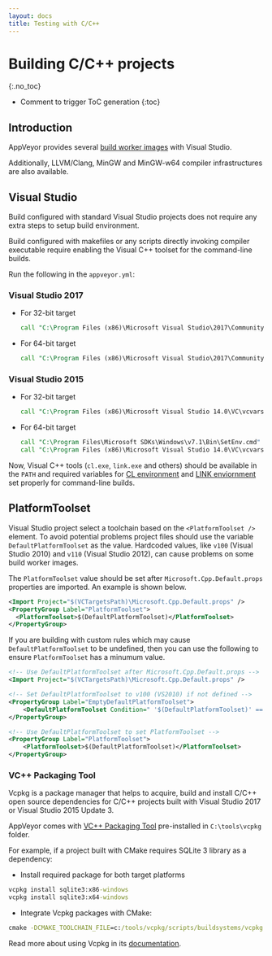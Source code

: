 ```yaml
---
layout: docs
title: Testing with C/C++
---
```


<!-- markdownlint-disable MD022 MD032 -->
# Building C/C++ projects
{:.no_toc}

* Comment to trigger ToC generation
{:toc}
<!-- markdownlint-enable MD022 MD032 -->

## Introduction

AppVeyor provides several [build worker images](/docs/build-environment/#build-worker-images) with Visual Studio.

Additionally, LLVM/Clang, MinGW and MinGW-w64 compiler infrastructures are also available.

## Visual Studio

Build configured with standard Visual Studio projects does not require any extra steps to setup build environment.

Build configured with makefiles or any scripts directly invoking compiler executable require enabling the Visual C++ toolset for the command-line builds.

Run the following in the `appveyor.yml`:

### Visual Studio 2017

* For 32-bit target

    ```bat
    call "C:\Program Files (x86)\Microsoft Visual Studio\2017\Community\VC\Auxiliary\Build\vcvars32.bat"
    ```

* For 64-bit target

    ```bat
    call "C:\Program Files (x86)\Microsoft Visual Studio\2017\Community\VC\Auxiliary\Build\vcvars64.bat"
    ```

### Visual Studio 2015

* For 32-bit target

    ```bat
    call "C:\Program Files (x86)\Microsoft Visual Studio 14.0\VC\vcvarsall.bat" x86
    ```

* For 64-bit target

    ```bat
    call "C:\Program Files\Microsoft SDKs\Windows\v7.1\Bin\SetEnv.cmd" /x64
    call "C:\Program Files (x86)\Microsoft Visual Studio 14.0\VC\vcvarsall.bat" x86_amd64
    ```

Now, Visual C++ tools (`cl.exe`, `link.exe` and others) should be available in the `PATH` and
required variables for
[CL environment](https://msdn.microsoft.com/en-us/library/kezkeayy.aspx)
and [LINK enviornment](https://msdn.microsoft.com/en-us/library/6y6t9esh.aspx)
set properly for command-line builds.

## PlatformToolset

Visual Studio project select a toolchain based on the `<PlatformToolset />` element. To avoid potential problems project files should use the variable `DefaultPlatformToolset` as the value. Hardcoded values, like `v100` (Visual Studio 2010) and `v110` (Visual Studio 2012), can cause problems on some build worker images.

The `PlatformToolset` value should be set after `Microsoft.Cpp.Default.props` properties are imported. An example is shown below.

```xml
<Import Project="$(VCTargetsPath)\Microsoft.Cpp.Default.props" />
<PropertyGroup Label="PlatformToolset">
  <PlatformToolset>$(DefaultPlatformToolset)</PlatformToolset>
</PropertyGroup>
```

If you are building with custom rules which may cause `DefaultPlatformToolset` to be undefined, then you can use the following to ensure `PlatformToolset` has a minumum value.

```xml
<!-- Use DefaultPlatformToolset after Microsoft.Cpp.Default.props -->
<Import Project="$(VCTargetsPath)\Microsoft.Cpp.Default.props" />

<!-- Set DefaultPlatformToolset to v100 (VS2010) if not defined -->
<PropertyGroup Label="EmptyDefaultPlatformToolset">
    <DefaultPlatformToolset Condition=" '$(DefaultPlatformToolset)' == '' ">v100</DefaultPlatformToolset>
</PropertyGroup>

<!-- Use DefaultPlatformToolset to set PlatformToolset -->
<PropertyGroup Label="PlatformToolset">
    <PlatformToolset>$(DefaultPlatformToolset)</PlatformToolset>
</PropertyGroup>
```

### VC++ Packaging Tool

Vcpkg is a package manager that helps to acquire, build and install C/C++ open source dependencies for C/C++ projects built with Visual Studio 2017 or Visual Studio 2015 Update 3.

AppVeyor comes with [VC++ Packaging Tool](https://github.com/Microsoft/vcpkg) pre-installed in `C:\tools\vcpkg` folder.

For example, if a project built with CMake requires SQLite 3 library as a dependency:

* Install required package for both target platforms

```bat
vcpkg install sqlite3:x86-windows
vcpkg install sqlite3:x64-windows
```

* Integrate Vcpkg packages with CMake:

```bat
cmake -DCMAKE_TOOLCHAIN_FILE=c:/tools/vcpkg/scripts/buildsystems/vcpkg.cmake ...
```

Read more about using Vcpkg in its [documentation](https://vcpkg.readthedocs.io).
